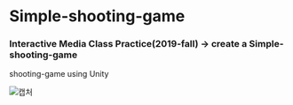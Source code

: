 # Simple-shooting-game
### Interactive Media Class Practice(2019-fall)  -> create a Simple-shooting-game
shooting-game using Unity 

![캡처](https://user-images.githubusercontent.com/43209298/113531380-97284880-9603-11eb-958c-2e5205ef81c0.JPG)

